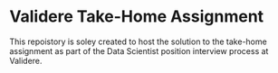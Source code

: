 # Validere Take-Home Assignment

This repoistory is soley created to host the solution to the take-home assignment as part of the Data Scientist position interview process at Validere.
